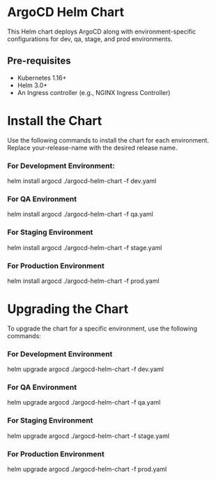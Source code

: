 # ArgoCD Helm Chart

This Helm chart deploys ArgoCD along with environment-specific configurations for dev, qa, stage, and prod environments.

## Pre-requisites
- Kubernetes 1.16+
- Helm 3.0+
- An Ingress controller (e.g., NGINX Ingress Controller)

# Install the Chart
Use the following commands to install the chart for each environment. Replace your-release-name with the desired release name.

### For Development Environment:
helm install argocd ./argocd-helm-chart -f dev.yaml

### For QA Environment
helm install argocd ./argocd-helm-chart -f qa.yaml

### For Staging Environment
helm install argocd ./argocd-helm-chart -f stage.yaml

### For Production Environment
helm install argocd ./argocd-helm-chart -f prod.yaml

# Upgrading the Chart
To upgrade the chart for a specific environment, use the following commands:

### For Development Environment
helm upgrade argocd ./argocd-helm-chart -f dev.yaml

### For QA Environment
helm upgrade argocd ./argocd-helm-chart -f qa.yaml

### For Staging Environment
helm upgrade argocd ./argocd-helm-chart -f stage.yaml

### For Production Environment
helm upgrade argocd ./argocd-helm-chart -f prod.yaml
